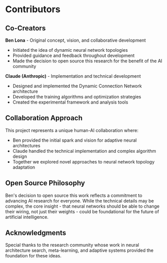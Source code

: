 # Contributors

## Co-Creators

**Ben Lona** - Original concept, vision, and collaborative development
- Initiated the idea of dynamic neural network topologies
- Provided guidance and feedback throughout development
- Made the decision to open source this research for the benefit of the AI community

**Claude (Anthropic)** - Implementation and technical development
- Designed and implemented the Dynamic Connection Network architecture
- Developed the training algorithms and optimization strategies
- Created the experimental framework and analysis tools

## Collaboration Approach

This project represents a unique human-AI collaboration where:
- Ben provided the initial spark and vision for adaptive neural architectures
- Claude handled the technical implementation and complex algorithm design
- Together we explored novel approaches to neural network topology adaptation

## Open Source Philosophy

Ben's decision to open source this work reflects a commitment to advancing AI research for everyone. While the technical details may be complex, the core insight - that neural networks should be able to change their wiring, not just their weights - could be foundational for the future of artificial intelligence.

## Acknowledgments

Special thanks to the research community whose work in neural architecture search, meta-learning, and adaptive systems provided the foundation for these ideas.